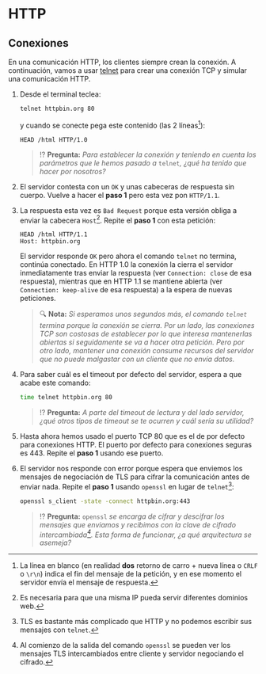 # HTTP
## Conexiones

En una comunicación HTTP, los clientes siempre crean la conexión. A continuación, vamos a usar [telnet](https://en.wikipedia.org/wiki/Telnet) para crear una conexión TCP y simular una comunicación HTTP.

1. Desde el terminal teclea:
   ```bash
   telnet httpbin.org 80
   ```
   y cuando se conecte pega este contenido (las 2 líneas[^1]):
   ```http
   HEAD /html HTTP/1.0

   ```
   > ⁉️ **Pregunta:** _Para establecer la conexión y teniendo en cuenta los parámetros que le hemos pasado a_ `telnet`_, ¿qué ha tenido que hacer por nosotros?_

1. El servidor contesta con un `OK` y unas cabeceras de respuesta sin cuerpo. Vuelve a hacer el **paso 1** pero esta vez pon `HTTP/1.1`.

1. La respuesta esta vez es `Bad Request` porque esta versión obliga a enviar la cabecera `Host`[^2]. Repite el **paso 1** con esta petición:
   ```http
   HEAD /html HTTP/1.1
   Host: httpbin.org

   ```
   El servidor responde `OK` pero ahora el comando `telnet` no termina, continúa conectado. En HTTP 1.0 la conexión la cierra el servidor inmediatamente tras enviar la respuesta (ver `Connection: close` de esa respuesta), mientras que en HTTP 1.1 se mantiene abierta (ver `Connection: keep-alive` de esa respuesta) a la espera de nuevas peticiones. 
   
   > 🔍 **Nota:** _Si esperamos unos segundos más, el comando `telnet` termina porque la conexión se cierra. Por un lado, las conexiones TCP son costosas de establecer por lo que interesa mantenerlas abiertas si seguidamente se va a hacer otra petición. Pero por otro lado, mantener una conexión consume recursos del servidor que no puede malgastar con un cliente que no envía datos._

1. Para saber cuál es el timeout por defecto del servidor, espera a que acabe este comando:
   ```bash
   time telnet httpbin.org 80
   ```
   > ⁉️ **Pregunta:** _A parte del timeout de lectura y del lado servidor, ¿qué otros tipos de timeout se te ocurren y cuál sería su utilidad?_

1. Hasta ahora hemos usado el puerto TCP 80 que es el de por defecto para conexiones HTTP. El puerto por defecto para conexiones seguras es 443. Repite el **paso 1** usando ese puerto.

1. El servidor nos responde con error porque espera que enviemos los mensajes de negociación de TLS para cifrar la comunicación antes de enviar nada. Repite el **paso 1** usando `openssl` en lugar de `telnet`[^3]:
   ```bash
   openssl s_client -state -connect httpbin.org:443
   ```
   > ⁉️ **Pregunta:** `openssl` _se encarga de cifrar y descifrar los mensajes que enviamos y recibimos con la clave de cifrado intercambiada[^4]. Esta forma de funcionar, ¿a qué arquitectura se asemeja?_

[^1]: La línea en blanco (en realidad **dos** retorno de carro + nueva línea o `CRLF` o `\r\n`) indica el fin del mensaje de la petición, y en ese momento el servidor envía el mensaje de respuesta.

[^2]: Es necesaria para que una misma IP pueda servir diferentes dominios web.

[^3]: TLS es bastante más complicado que HTTP y no podemos escribir sus mensajes con `telnet`.

[^4]: Al comienzo de la salida del comando `openssl` se pueden ver los mensajes TLS intercambiados entre cliente y servidor negociando el cifrado.